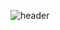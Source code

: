 ![header](https://capsule-render.vercel.app/api?type=venom&color=89CFF0&height=300&section=header&text=Work%20in%20Progress&fontSize=50&stroke=89CFF0)

<!--
**b0biii/b0biii** is a ✨ _special_ ✨ repository because its `README.md` (this file) appears on your GitHub profile.

Here are some ideas to get you started:

- 🔭 I’m currently working on ...
- 🌱 I’m currently learning ...
- 👯 I’m looking to collaborate on ...
- 🤔 I’m looking for help with ...
- 💬 Ask me about ...
- 📫 How to reach me: ...
- 😄 Pronouns: ...
- ⚡ Fun fact: ...
-->
